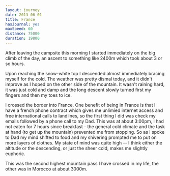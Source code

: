 ```yaml
---
layout: journey
date: 2013-06-01
title: France
hasJournal: yes
maxSpeed: 60
distance: 75000
duration: 19800
---
```

After leaving the campsite this morning I started immediately on the big climb of the day, an ascent to something like 2400m which took about 3 or so hours.

Upon reaching the snow-white top I descended almost immediately bracing myself for the cold. The weather was pretty dismal today, and it didn't improve as I hoped on the other side of the mountain. It wasn't raining hard, it was just cold and damp and the long descent slowly turned first my fingers and then my toes to ice.

I crossed the border into France. One benefit of being in France is that I have a french phone contract which gives me unlimied internet access and free international calls to landlines, so the first thing I did was check my emails followed by a phone call to my Dad. This was at about 3:00pm, I had not eaten for 7 hours since breakfast - the general cold climate and the task at hand (to get up the mountain) prevented me from stopping. So as I spoke to Dad my mind shifted to food and my shivering prompted me to put on more layers of clothes. My state of mind was quite high -- I think either the altitude or the descending, or just the sheer cold, makes me slightly euphoric.

This was the second highest mountain pass I have crossed in my life, the other was in Morocco at about 3000m.